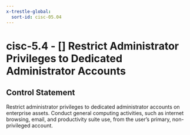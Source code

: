 ```yaml
---
x-trestle-global:
  sort-id: cisc-05.04
---
```


# cisc-5.4 - \[\] Restrict Administrator Privileges to Dedicated Administrator Accounts

## Control Statement

Restrict administrator privileges to dedicated administrator accounts on enterprise assets. Conduct general computing activities, such as internet browsing, email, and productivity suite use, from the user’s primary, non-privileged account.
